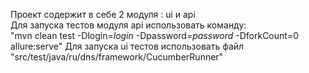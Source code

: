 Проект содержит в себе 2 модуля : ui и api                            
Для запуска тестов модуля api использовать команду:                        
"mvn clean test -Dlogin=*login* -Dpassword=*password* -DforkCount=0 allure:serve"
Для запуска ui тестов использовать файл "src/test/java/ru/dns/framework/CucumberRunner"